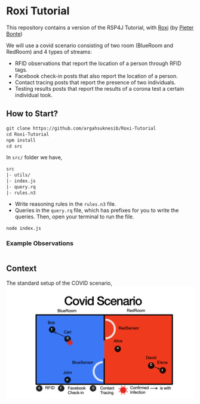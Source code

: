 # Roxi Tutorial

This repository contains a version of the RSP4J Tutorial, with [Roxi](https://github.com/pbonte/roxi) (by [Pieter Bonte](https://pbonte.github.io/))

We will use a covid scenario consisting of two room (BlueRoom and RedRoom) and 4 types of streams:

- RFID observations that report the location of a person through RFID tags.
- Facebook check-in posts that also report the location of a person.
- Contact tracing posts that report the presence of two individuals.
- Testing results posts that report the results of a corona test a certain individual took.

## How to Start?

```
git clone https://github.com/argahsuknesib/Roxi-Tutorial
cd Roxi-Tutorial
npm install
cd src
```

In `src/` folder we have,

```
src 
|- utils/
|- index.js
|- query.rq
|- rules.n3
```

- Write reasoning rules in the `rules.n3` file.
- Queries in the `query.rq` file, which has prefixes for you to write the queries.
Then, open your terminal to run the file.
```
node index.js
```

### Example Observations

```

```

## Context 

The standard setup of the COVID scenario,
![COVID Scenario](fig/covid_scenario.png)